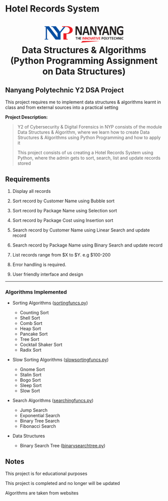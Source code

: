 # Hotel Records System

<h1 align="center">
    <img src="assets/nyplogo.png" style="width: 50%; height: auto;" alt="NYP logo">
    <br>
    Data Structures & Algorithms 
    <br>
    (Python Programming Assignment on Data Structures)
</h1>

## Nanyang Polytechnic Y2 DSA Project
This project requires me to implement data structures & algorithms learnt in class and from external sources into a practical setting

**Project Description:**

>Y2 of Cybersecurity & Digital Forensics in NYP consists of the module Data Structures & Algorithm, where we learn how to create Data Structures & Algorithms using Python Programming and how to apply it
>
>This project consists of us creating a Hotel Records System using Python, where the admin gets to sort, search, list and update records stored

## Requirements
1. Display all records

2. Sort record by Customer Name using Bubble sort

3. Sort record by Package Name using Selection sort

4. Sort record by Package Cost using Insertion sort

5. Search record by Customer Name using Linear Search and update record

6. Search record by Package Name using Binary Search and update record

7. List records range from $X to $Y. e.g $100-200

8. Error handling is required.

9. User friendly interface and design

---
### Algorithms Implemented

- Sorting Algorithms ([sortingfuncs.py](files/sorting/sortingfuncs.py))
    - Counting Sort 
    - Shell Sort 
    - Comb Sort 
    - Heap Sort 
    - Pancake Sort 
    - Tree Sort 
    - Cocktail Shaker Sort 
    - Radix Sort 

- Slow Sorting Algorithms ([slowsortingfuncs.py](files/sorting/slowsortingfuncs.py))
    - Gnome Sort 
    - Stalin Sort 
    - Bogo Sort 
    - Sleep Sort 
    - Slow Sort 

- Search Algorithms ([searchingfuncs.py](files/searching/searchingfuncs.py))
    - Jump Search 
    - Exponential Search 
    - Binary Tree Search 
    - Fibonacci Search 

- Data Structures
    - Binary Search Tree ([binarysearchtree.py](files/tree/binarysearchtree.py))

## Notes

This project is for educational purposes

This project is completed and no longer will be updated

Algorithms are taken from websites
